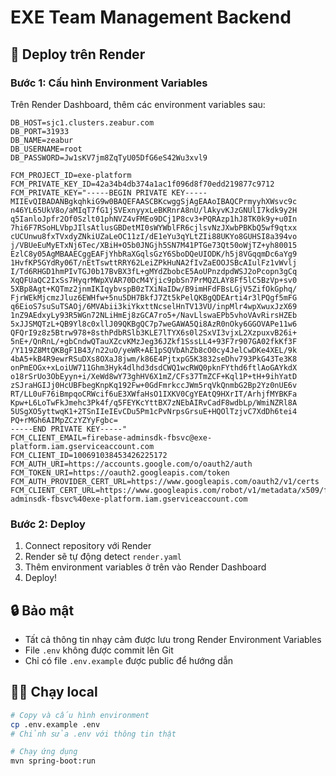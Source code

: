 # EXE Team Management Backend

## 🚀 Deploy trên Render

### Bước 1: Cấu hình Environment Variables
Trên Render Dashboard, thêm các environment variables sau:

```
DB_HOST=sjc1.clusters.zeabur.com
DB_PORT=31933
DB_NAME=zeabur
DB_USERNAME=root
DB_PASSWORD=Jw1sKV7jm8ZqTyU05DfG6eS42Wu3xvl9

FCM_PROJECT_ID=exe-platform
FCM_PRIVATE_KEY_ID=42a34b4db374a1ac1f096d8f70edd219877c9712
FCM_PRIVATE_KEY="-----BEGIN PRIVATE KEY-----
MIIEvQIBADANBgkqhkiG9w0BAQEFAASCBKcwggSjAgEAAoIBAQCPrmyyhXWsvc9c
n46YL65UkV8o/aMIqT7fG1jSVExnyyxLeBKRnrA8nU/lAkyvKJzGNUlI7kdk9y2H
q5IanloJpfr2Of0Szlt01phNVZ4vFMEo9DCj1P8cv3+PQRAzp1hJ8TK0k9y+u0In
7hi6F7RSoHLVbpJIlsAtlusGBDetMI0sWYWblFR6cjlsvNzJXwbPBKbQ5wf9qtxx
cUCUnwu8fxTVxdyZNkiUZaLeOC11zI/dE1eYu3qYLtZIi88UKYo8GUHSI8a394vo
j/VBUeEuMyETxNj6Tec/XBiH+O5b0JNGjh5SN7M41PTGe73Qt50oWjTZ+yh80015
EzlC8y05AgMBAAECggEAFjYhbRaXGqlsGzY6SboDQeUIODK/h5j8VGqqmDc6aYg9
1HvfKP5GYdRy06T/nEtTswttRRY62LeiZPkHuNA2fIvZaEOOJSBcAIulFz1vWvlj
I/Td6RHGD1hmPIvTGJ0b17BvBX3fL+gMYdZbobcE5AoUPnzdpdWSJ2oPcopn3gCq
XqQFUaQC2IxSs7HyqrMWpXVAR70DcM4Yjic9pbSn7PrMQZLAY8Ff5lC5BzVp+sv0
5XBp8Agt+KQTmz2jnmIKIqybvspB0zTXiNaIDw/B9imHFdFBsLGjV5ZifOkGphq/
FjrWEkMjcmzJluz6EWHfw+5nu5DH7BkfJ7Zt5kPelQKBgQDEArti4r3lPQgf5mFG
q6EioS7suSuTSAOj/6MVAbii3kiYkxttNcselHnTV13VU/inpMlr4wpXwuxJzX69
1nZ9AEdxyLy93R5WGn72NLiHmEj8zGCA7ro5+/NavLlswaEPb5vhoVAvRirsHZEb
5xJJSMQTzL+QB9Yl8c0xllJ09QKBgQC7p7weGAWA5Qi8AzR0nOky6GGOVAPe11w6
QFQrI9z8z5Btrw978+8sthPdbRSlb3KLE7lTYX6s0l2SxVI3vjxL2XzpuxvB26i+
5nE+/QnRnL/+gbCndwQTauXZcvKMzJeg36JZkf1SssLL4+93F7r907GA02fkKf3F
/Y119Z8MtQKBgF1B43/n22uO/yeWR+AE1pSQVbAhZb8cO0cy4JelCwDKe4XEL/9k
4bA5+kB4R9ewrRSuDXs8OXaJ8jwm/k86E4PjtxpG5K3832seDhv793PkG43Te3K8
onPmEOGx+xLoiUW711Ghm3Hyk4dlhd3dsdCWQ1wcRWQ0pknFYthd6ftlAoGAYkdX
o18rSrUo3ObEyyn+i/XeWd8wY73ghHV6X1mZ/CFs37TmZCF+Kql1P+tH+9ihYatD
zSJraHGIJj0HcUBFbegKnpKq192Fw+0GdFmrkccJWm5rqVkQnmbG2Bp2Yz0nUE6v
RT/LL0uF76iBmpqoCRWcif6uE3XWfaHsO1IXKV0CgYEAtQ9HXrIT/ArhjfMYBKFa
Kpw+L6LoTwFkJmehc3Pk4f/q5FEYKcYttBX7zNEbAIRvCadF8wdbLp/WmiNZRl8A
5USgXO5yttwqK1+2TSnIIeIEvCDu5Pm1cPvNrpsGrsuE+HQOlTzjvC7XdDh6tei4
PQ+rMGh6AIMpZCzYZYyFgbc=
-----END PRIVATE KEY-----"
FCM_CLIENT_EMAIL=firebase-adminsdk-fbsvc@exe-platform.iam.gserviceaccount.com
FCM_CLIENT_ID=100691038453426225172
FCM_AUTH_URI=https://accounts.google.com/o/oauth2/auth
FCM_TOKEN_URI=https://oauth2.googleapis.com/token
FCM_AUTH_PROVIDER_CERT_URL=https://www.googleapis.com/oauth2/v1/certs
FCM_CLIENT_CERT_URL=https://www.googleapis.com/robot/v1/metadata/x509/firebase-adminsdk-fbsvc%40exe-platform.iam.gserviceaccount.com
```

### Bước 2: Deploy
1. Connect repository với Render
2. Render sẽ tự động detect `render.yaml`
3. Thêm environment variables ở trên vào Render Dashboard
4. Deploy!

## 🔒 Bảo mật
- Tất cả thông tin nhạy cảm được lưu trong Render Environment Variables
- File `.env` không được commit lên Git
- Chỉ có file `.env.example` được public để hướng dẫn

## 🏃‍♂️ Chạy local
```bash
# Copy và cấu hình environment
cp .env.example .env
# Chỉnh sửa .env với thông tin thật

# Chạy ứng dụng
mvn spring-boot:run
```